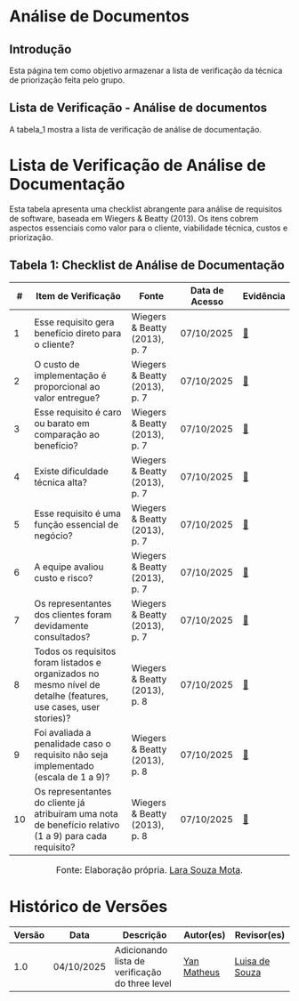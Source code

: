 # Análise de Documentos

## Introdução

Esta página tem como objetivo armazenar a lista de verificação da técnica de priorização  feita pelo grupo.

## Lista de Verificação - Análise de documentos
A tabela_1 mostra a lista de verificação de análise de documentação.

# Lista de Verificação de Análise de Documentação

Esta tabela apresenta uma checklist abrangente para análise de requisitos de software, baseada em Wiegers & Beatty (2013). Os itens cobrem aspectos essenciais como valor para o cliente, viabilidade técnica, custos e priorização.

## Tabela 1: Checklist de Análise de Documentação

| # | Item de Verificação | Fonte | Data de Acesso | Evidência |
|---|---------------------|-------|----------------|-----------|
| 1 | Esse requisito gera benefício direto para o cliente? | Wiegers & Beatty (2013), p. 7 | 07/10/2025 | [📸](https://i.postimg.cc/mk1dLdz1/Captura-de-tela-2025-10-07-104052.png) |
| 2 | O custo de implementação é proporcional ao valor entregue? | Wiegers & Beatty (2013), p. 7 | 07/10/2025 | [📸](https://i.postimg.cc/fWdphLc4/Captura-de-tela-2025-10-07-104101.png) |
| 3 | Esse requisito é caro ou barato em comparação ao benefício? | Wiegers & Beatty (2013), p. 7 | 07/10/2025 | [📸](https://i.postimg.cc/kGNTR2cH/Captura-de-tela-2025-10-07-104109.png) |
| 4 | Existe dificuldade técnica alta? | Wiegers & Beatty (2013), p. 7 | 07/10/2025 | [📸](https://i.postimg.cc/g06q6wcD/Captura-de-tela-2025-10-07-104116.png) |
| 5 | Esse requisito é uma função essencial de negócio? | Wiegers & Beatty (2013), p. 7 | 07/10/2025 | [📸](https://i.postimg.cc/CMJD5CH5/Captura-de-tela-2025-10-07-104123.png) |
| 6 | A equipe avaliou custo e risco? | Wiegers & Beatty (2013), p. 7 | 07/10/2025 | [📸](https://i.postimg.cc/J0gzJhzc/Captura-de-tela-2025-10-07-104129.png) |
| 7 | Os representantes dos clientes foram devidamente consultados? | Wiegers & Beatty (2013), p. 7 | 07/10/2025 | [📸](https://i.postimg.cc/hhWqcQGy/Captura-de-tela-2025-10-07-104136.png) |
| 8 | Todos os requisitos foram listados e organizados no mesmo nível de detalhe (features, use cases, user stories)? | Wiegers & Beatty (2013), p. 8 | 07/10/2025 | [📸](https://i.postimg.cc/hhWqcQGy/Captura-de-tela-2025-10-07-104136.png) |
| 9 | Foi avaliada a penalidade caso o requisito não seja implementado (escala de 1 a 9)? | Wiegers & Beatty (2013), p. 8 | 07/10/2025 | [📸](https://i.postimg.cc/j5fb9hx6/Captura-de-tela-2025-10-07-104153.png) |
| 10 | Os representantes do cliente já atribuíram uma nota de benefício relativo (1 a 9) para cada requisito? | Wiegers & Beatty (2013), p. 8 | 07/10/2025 | [📸](https://i.postimg.cc/TY0XZ1x2/Captura-de-tela-2025-10-07-104159.png) |




<font size="3"><p style="text-align: center">Fonte: Elaboração própria. [Lara Souza Mota](https://github.com/mel14-hub).</p></font>

# Histórico de Versões

| Versão | Data       | Descrição                    | Autor(es)                          | Revisor(es)                          |
|--------|------------|------------------------------|-----------------------------------|-------------------------------------|
| 1.0    | 04/10/2025 | Adicionando lista de verificação do three level  | [Yan Matheus](https://github.com/mel14-hub) |[Luisa de Souza](https://github.com/Luisa12ll) |